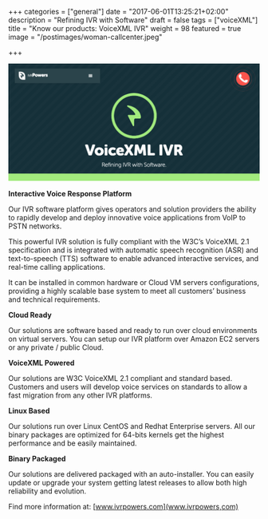 +++
categories = ["general"]
date = "2017-06-01T13:25:21+02:00"
description = "Refining IVR with Software"
draft = false
tags = ["voiceXML"]
title = "Know our products: VoiceXML IVR"
weight = 98
featured = true
image = "/postimages/woman-callcenter.jpeg"

+++

![VoiceXML IVR logo](/postimages/voiceXML-IVR.png)

**Interactive Voice Response Platform**

Our IVR software platform gives operators and solution providers the ability to rapidly develop and deploy innovative voice applications from VoIP to PSTN networks.

This powerful IVR solution is fully compliant with the W3C’s VoiceXML 2.1 specification and is integrated with automatic speech recognition (ASR) and text-to-speech (TTS) software to enable advanced interactive services, and real-time calling applications.

It can be installed in common hardware or Cloud VM servers configurations, providing a highly scalable base system to meet all customers’ business and technical requirements.

**Cloud Ready**

Our solutions are software based and ready to run over cloud environments on virtual servers. You can setup our IVR platform over Amazon EC2 servers or any private / public Cloud.

**VoiceXML Powered**

Our solutions are W3C VoiceXML 2.1 compliant and standard based. Customers and users will develop voice services on standards to allow a fast migration from any other IVR platforms.

**Linux Based**

Our solutions run over Linux CentOS and Redhat Enterprise servers. All our binary packages are optimized for 64-bits kernels get the highest performance and be easily maintained.

**Binary Packaged**

Our solutions are delivered packaged with an auto-installer. You can easily update or upgrade your system getting latest releases to allow both high reliability and evolution.

Find more information at: [www.ivrpowers.com](www.ivrpowers,com)
